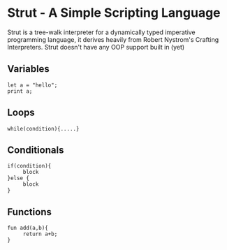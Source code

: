 # Strut - A Simple Scripting Language

Strut is a tree-walk interpreter for a dynamically typed imperative programming language, it derives heavily from Robert Nystrom's Crafting Interpreters. Strut doesn't have any OOP support built in (yet)

## Variables

```
let a = "hello";
print a;
```

## Loops

`while(condition){.....}`

## Conditionals

```
if(condition){
     block
}else {
     block
}

```

## Functions

```
fun add(a,b){
     return a+b;
}
```

